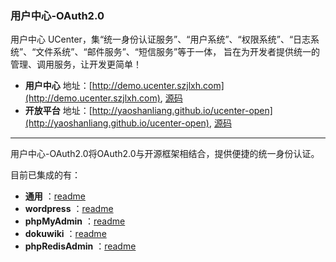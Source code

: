 ### 用户中心-OAuth2.0

用户中心 UCenter，集“统一身份认证服务”、“用户系统”、“权限系统”、“日志系统”、“文件系统”、“邮件服务”、“短信服务”等于一体，
旨在为开发者提供统一的管理、调用服务，让开发更简单！

* **用户中心** 地址：[http://demo.ucenter.szjlxh.com](http://demo.ucenter.szjlxh.com), [源码](https://github.com/yaoshanliang/ucenter)
* **开放平台** 地址：[http://yaoshanliang.github.io/ucenter-open](http://yaoshanliang.github.io/ucenter-open), [源码](https://github.com/yaoshanliang/ucenter-open)

---
用户中心-OAuth2.0将OAuth2.0与开源框架相结合，提供便捷的统一身份认证。

目前已集成的有：
* **通用** ：[readme](https://github.com/yaoshanliang/ucenter-oauth/tree/master/basic)
* **wordpress** ：[readme](https://github.com/yaoshanliang/ucenter-oauth/tree/master/wordpress)
* **phpMyAdmin** ：[readme](https://github.com/yaoshanliang/ucenter-oauth/tree/master/phpMyAdmin)
* **dokuwiki** ：[readme](https://github.com/yaoshanliang/ucenter-oauth/tree/master/dokuwiki)
* **phpRedisAdmin** ：[readme](https://github.com/yaoshanliang/ucenter-oauth/tree/master/phpRedisAdmin)


